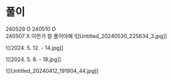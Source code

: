 # 풀이

240529 O
240510 O  
240507 X 이런거 잘 풀어야해
![[Untitled_20240530_225634_3.jpg]]


![[2024. 5. 12. - 14.jpg]]


![[2024. 5. 8. - 18.jpg]]



![[Untitled_20240412_191904_44.jpg]]